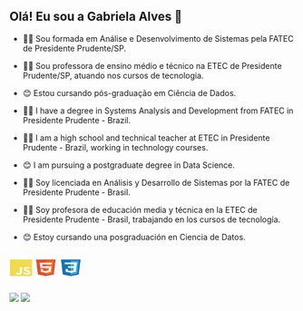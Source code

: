## Olá! Eu sou a Gabriela Alves 👋

- 👩‍🎓 Sou formada em Análise e Desenvolvimento de Sistemas pela FATEC de Presidente Prudente/SP.
- 👩‍💻 Sou professora de ensino médio e técnico na ETEC de Presidente Prudente/SP, atuando nos cursos de tecnologia.
- 😊 Estou cursando pós-graduação em Ciência de Dados.

- 👩‍🎓 I have a degree in Systems Analysis and Development from FATEC in Presidente Prudente - Brazil.
- 👩‍💻 I am a high school and technical teacher at ETEC in Presidente Prudente - Brazil, working in technology courses.
- 😊 I am pursuing a postgraduate degree in Data Science.

- 👩‍🎓 Soy licenciada en Análisis y Desarrollo de Sistemas por la FATEC de Presidente Prudente - Brasil.
- 👩‍💻 Soy profesora de educación media y técnica en la ETEC de Presidente Prudente - Brasil, trabajando en los cursos de tecnología.
- 😊 Estoy cursando una posgraduación en Ciencia de Datos.

 
<div style="display: inline_block"><br>
  <img align="center" alt="Ga-Js" height="30" width="40" src="https://raw.githubusercontent.com/devicons/devicon/master/icons/javascript/javascript-plain.svg">
  <img align="center" alt="Ga-HTML" height="30" width="40" src="https://raw.githubusercontent.com/devicons/devicon/master/icons/html5/html5-original.svg">
  <img align="center" alt="Ga-CSS" height="30" width="40" src="https://raw.githubusercontent.com/devicons/devicon/master/icons/css3/css3-original.svg">
</div>
  
  ##
 
<div> 
 
  <a href = "mailto:devgalves@gmail.com"><img src="https://img.shields.io/badge/-Gmail-%23333?style=for-the-badge&logo=gmail&logoColor=white" target="_blank"></a>
  <a href="https://www.linkedin.com/in/gabriela-alves-242b2b23a/" target="_blank"><img src="https://img.shields.io/badge/-LinkedIn-%230077B5?style=for-the-badge&logo=linkedin&logoColor=white" target="_blank"></a> 
 
</div>
